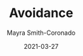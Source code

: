 ---
title: Avoidance
author: Mayra Smith-Coronado
date: '2021-03-27'
gallery:
- https://competent-hoover-07e53f.netlify.app/img/Quilting/FallBreeze/fallbreeze_fabric_photo.JPG
- https://competent-hoover-07e53f.netlify.app/img/Quilting/tanquilt.JPG
slug: avoidance
categories:
  - Quilting
tags:
  - Fall Breeze
  - Reflections
coverImage: img/Quilting/FallBreeze/fallbreeze_fabric_photo.JPG
coverSize: full
thumbnailImagePosition: left
summary: Quilting has slowly become one way I have been taking care of myself and a place where I confront my perfectionism.
---
